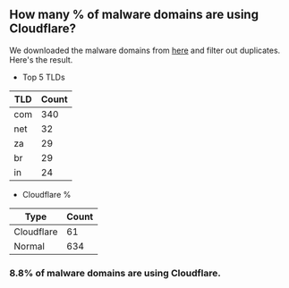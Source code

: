 ## How many % of malware domains are using Cloudflare?


We downloaded the malware domains from [here](https://urlhaus.abuse.ch) and filter out duplicates.
Here's the result.


[//]: # (start replacement)


- Top 5 TLDs

| TLD | Count |
| --- | --- |
| com | 340 |
| net | 32 |
| za | 29 |
| br | 29 |
| in | 24 |


- Cloudflare %

| Type | Count |
| --- | --- |
| Cloudflare | 61 |
| Normal | 634 |


### 8.8% of malware domains are using Cloudflare.
